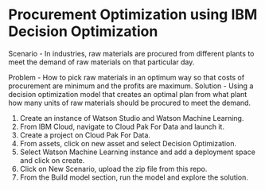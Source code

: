 # Procurement Optimization using IBM Decision Optimization

Scenario - In industries, raw materials are procured from different plants to meet the demand of raw materials on that particular day. 

Problem - How to pick raw materials in an optimum way so that costs of procurement are minimum and the profits are maximum.
Solution - Using a decision optimization model that creates an optimal plan from what plant how many units of raw materials should be procured to meet the demand. 

1. Create an instance of Watson Studio and Watson Machine Learning. 
2. From IBM Cloud, navigate to Cloud Pak For Data and launch it. 
3. Create a project on Cloud Pak For Data. 
4. From assets, click on new asset and select Decision Optimization. 
5. Select Watson Machine Learning instance and add a deployment space and click on create. 
6. Click on New Scenario, upload the zip file from this repo. 
7. From the Build model section, run the model and explore the solution. 

